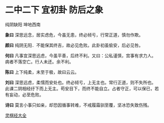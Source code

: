 # 二中二下 宜初卦 防后之象

纯阴缺阳 坤地西南

**象曰** 深思远念，居实虑危，今虽无患，终必倾亏，行常正道，慎勿作欺。

**颜曰** 纯阴无阳．不能保其终吉，故必见危败。此卦初虽偷安，后必见咎。

**何曰** 凡事宜深思远虑，今虽平善，后终不利。又曰：公私谨慎，宫事有求力人。病者不落空亡。行人未还。余不利。

**陈曰** 上下纯柔，未至于极，故曰云云。

**刘曰** 深思远虑，柔懦而安处也。终必倾亏，上无主也。常行正道，则不失所也。此课二阴相经纡下而上无主。苟安目下，而终不能自立。占者守正，可以保已，若有妄动，必至危败。

**诗曰** 莫言小事只如亲，却恐因循事转难，不戒履霜驯至覆，坚冰恐失致伤残。

[灵棋经大全](README.md)
